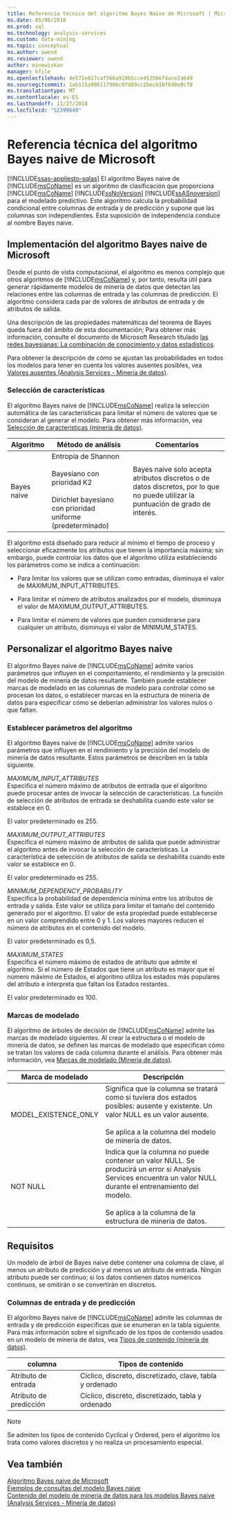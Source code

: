 ```yaml
---
title: Referencia técnica del algoritmo Bayes Naive de Microsoft | Microsoft Docs
ms.date: 05/08/2018
ms.prod: sql
ms.technology: analysis-services
ms.custom: data-mining
ms.topic: conceptual
ms.author: owend
ms.reviewer: owend
author: minewiskan
manager: kfile
ms.openlocfilehash: 4e571e817caf566a919b5cce453566f4ace2a649
ms.sourcegitcommit: 1ab115a906117966c07d89cc2becb1bf690e8c78
ms.translationtype: MT
ms.contentlocale: es-ES
ms.lasthandoff: 11/27/2018
ms.locfileid: "52399648"
---
```

# <a name="microsoft-naive-bayes-algorithm-technical-reference"></a>Referencia técnica del algoritmo Bayes naive de Microsoft
[!INCLUDE[ssas-appliesto-sqlas](../../includes/ssas-appliesto-sqlas.md)]
  El algoritmo Bayes naive de [!INCLUDE[msCoName](../../includes/msconame-md.md)] es un algoritmo de clasificación que proporciona [!INCLUDE[msCoName](../../includes/msconame-md.md)] [!INCLUDE[ssNoVersion](../../includes/ssnoversion-md.md)] [!INCLUDE[ssASnoversion](../../includes/ssasnoversion-md.md)] para el modelado predictivo. Este algoritmo calcula la probabilidad condicional entre columnas de entrada y de predicción y supone que las columnas son independientes. Esta suposición de independencia conduce al nombre Bayes naive.  
  
## <a name="implementation-of-the-microsoft-naive-bayes-algorithm"></a>Implementación del algoritmo Bayes naive de Microsoft  
 Desde el punto de vista computacional, el algoritmo es menos complejo que otros algoritmos de [!INCLUDE[msCoName](../../includes/msconame-md.md)] y, por tanto, resulta útil para generar rápidamente modelos de minería de datos que detectan las relaciones entre las columnas de entrada y las columnas de predicción. El algoritmo considera cada par de valores de atributos de entrada y de atributos de salida.  
  
 Una descripción de las propiedades matemáticas del teorema de Bayes queda fuera del ámbito de esta documentación; Para obtener más información, consulte el documento de Microsoft Research titulado [las redes bayesianas: La combinación de conocimiento y datos estadísticos](http://go.microsoft.com/fwlink/?LinkId=207029).  
  
 Para obtener la descripción de cómo se ajustan las probabilidades en todos los modelos para tener en cuenta los valores ausentes posibles, vea [Valores ausentes &#40;Analysis Services - Minería de datos&#41;](../../analysis-services/data-mining/missing-values-analysis-services-data-mining.md).  
  
### <a name="feature-selection"></a>Selección de características  
 El algoritmo Bayes naive de [!INCLUDE[msCoName](../../includes/msconame-md.md)] realiza la selección automática de las características para limitar el número de valores que se consideran al generar el modelo. Para obtener más información, vea [Selección de características &#40;minería de datos&#41;](../../analysis-services/data-mining/feature-selection-data-mining.md).  
  
|Algoritmo|Método de análisis|Comentarios|  
|---------------|------------------------|--------------|  
|Bayes naive|Entropía de Shannon<br /><br /> Bayesiano con prioridad K2<br /><br /> Dirichlet bayesiano con prioridad uniforme (predeterminado)|Bayes naive solo acepta atributos discretos o de datos discretos, por lo que no puede utilizar la puntuación de grado de interés.|  
  
 El algoritmo está diseñado para reducir al mínimo el tiempo de proceso y seleccionar eficazmente los atributos que tienen la importancia máxima; sin embargo, puede controlar los datos que el algoritmo utiliza estableciendo los parámetros como se indica a continuación:  
  
-   Para limitar los valores que se utilizan como entradas, disminuya el valor de MAXIMUM_INPUT_ATTRIBUTES.  
  
-   Para limitar el número de atributos analizados por el modelo, disminuya el valor de MAXIMUM_OUTPUT_ATTRIBUTES.  
  
-   Para limitar el número de valores que pueden considerarse para cualquier un atributo, disminuya el valor de MINIMUM_STATES.  
  
## <a name="customizing-the-naive-bayes-algorithm"></a>Personalizar el algoritmo Bayes naive  
 El algoritmo Bayes naive de [!INCLUDE[msCoName](../../includes/msconame-md.md)] admite varios parámetros que influyen en el comportamiento, el rendimiento y la precisión del modelo de minería de datos resultante. También puede establecer marcas de modelado en las columnas de modelo para controlar cómo se procesan los datos, o establecer marcas en la estructura de minería de datos para especificar cómo se deberían administrar los valores nulos o que faltan.  
  
### <a name="setting-algorithm-parameters"></a>Establecer parámetros del algoritmo  
 El algoritmo Bayes naive de [!INCLUDE[msCoName](../../includes/msconame-md.md)] admite varios parámetros que influyen en el rendimiento y la precisión del modelo de minería de datos resultante. Estos parámetros se describen en la tabla siguiente.  
  
 *MAXIMUM_INPUT_ATTRIBUTES*  
 Especifica el número máximo de atributos de entrada que el algoritmo puede procesar antes de invocar la selección de características. La función de selección de atributos de entrada se deshabilita cuando este valor se establece en 0.  
  
 El valor predeterminado es 255.  
  
 *MAXIMUM_OUTPUT_ATTRIBUTES*  
 Especifica el número máximo de atributos de salida que puede administrar el algoritmo antes de invocar la selección de características. La característica de selección de atributos de salida se deshabilita cuando este valor se establece en 0.  
  
 El valor predeterminado es 255.  
  
 *MINIMUM_DEPENDENCY_PROBABILITY*  
 Especifica la probabilidad de dependencia mínima entre los atributos de entrada y salida. Este valor se utiliza para limitar el tamaño del contenido generado por el algoritmo. El valor de esta propiedad puede establecerse en un valor comprendido entre 0 y 1. Los valores mayores reducen el número de atributos en el contenido del modelo.  
  
 El valor predeterminado es 0,5.  
  
 *MAXIMUM_STATES*  
 Especifica el número máximo de estados de atributo que admite el algoritmo. Si el número de Estados que tiene un atributo es mayor que el número máximo de Estados, el algoritmo utiliza los estados más populares del atributo e interpreta que faltan los Estados restantes.  
  
 El valor predeterminado es 100.  
  
### <a name="modeling-flags"></a>Marcas de modelado  
 El algoritmo de árboles de decisión de [!INCLUDE[msCoName](../../includes/msconame-md.md)] admite las marcas de modelado siguientes. Al crear la estructura o el modelo de minería de datos, se definen las marcas de modelado que especifican cómo se tratan los valores de cada columna durante el análisis. Para obtener más información, vea [Marcas de modelado &#40;Minería de datos&#41;](../../analysis-services/data-mining/modeling-flags-data-mining.md).  
  
|Marca de modelado|Descripción|  
|-------------------|-----------------|  
|MODEL_EXISTENCE_ONLY|Significa que la columna se tratará como si tuviera dos estados posibles: ausente y existente. Un valor NULL es un valor ausente.<br /><br /> Se aplica a la columna del modelo de minería de datos.|  
|NOT NULL|Indica que la columna no puede contener un valor NULL. Se producirá un error si Analysis Services encuentra un valor NULL durante el entrenamiento del modelo.<br /><br /> Se aplica a la columna de la estructura de minería de datos.|  
  
## <a name="requirements"></a>Requisitos  
 Un modelo de árbol de Bayes naive debe contener una columna de clave, al menos un atributo de predicción y al menos un atributo de entrada. Ningún atributo puede ser continuo; si los datos contienen datos numéricos continuos, se omitirán o se convertirán en discretos.  
  
### <a name="input-and-predictable-columns"></a>Columnas de entrada y de predicción  
 El algoritmo Bayes naive de [!INCLUDE[msCoName](../../includes/msconame-md.md)] admite las columnas de entrada y de predicción específicas que se enumeran en la tabla siguiente. Para más información sobre el significado de los tipos de contenido usados en un modelo de minería de datos, vea [Tipos de contenido &#40;minería de datos&#41;](../../analysis-services/data-mining/content-types-data-mining.md).  
  
|columna|Tipos de contenido|  
|------------|-------------------|  
|Atributo de entrada|Cíclico, discreto, discretizado, clave, tabla y ordenado|  
|Atributo de predicción|Cíclico, discreto, discretizado, tabla y ordenado|  
  
> [!NOTE]  
>  Se admiten los tipos de contenido Cyclical y Ordered, pero el algoritmo los trata como valores discretos y no realiza un procesamiento especial.  
  
## <a name="see-also"></a>Vea también  
 [Algoritmo Bayes naive de Microsoft](../../analysis-services/data-mining/microsoft-naive-bayes-algorithm.md)   
 [Ejemplos de consultas del modelo Bayes naive](../../analysis-services/data-mining/naive-bayes-model-query-examples.md)   
 [Contenido del modelo de minería de datos para los modelos Bayes naive &#40;Analysis Services - Minería de datos&#41;](../../analysis-services/data-mining/mining-model-content-for-naive-bayes-models-analysis-services-data-mining.md)  
  
  
